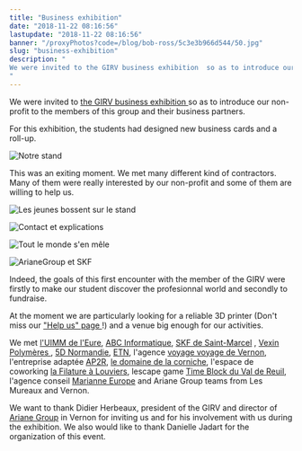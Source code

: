 ```yaml
---
title: "Business exhibition"
date: "2018-11-22 08:16:56"
lastupdate: "2018-11-22 08:16:56"
banner: "/proxyPhotos?code=/blog/bob-ross/5c3e3b966d544/50.jpg"
slug: "business-exhibition"
description: " 
We were invited to the GIRV business exhibition  so as to introduce our non-profit to the members of this group
"
---
```

We were invited to <a href="https://salondugirv.com"> the GIRV business exhibition </a> so as to introduce our non-profit to the members of this group and their business partners.

For this exhibition, the students had designed new business cards and a roll-up.

![Notre stand](/proxyPhotos?code=/blog/bob-ross/5c3e3b9c79383/50.jpg "Notre stand")

This was an exiting moment. We met many different kind of contractors. Many of them were really interested by our non-profit and some of them are willing to help us.

![Les jeunes bossent sur le stand](/proxyPhotos?code=/blog/bob-ross/5c3e3b9eaa4e2/50.jpg "Les jeunes bossent sur le stand")

![Contact et explications](/proxyPhotos?code=/blog/bob-ross/5c3e3ba1278a6/50.jpg "Contact et explications")

![Tout le monde s'en mêle](/proxyPhotos?code=/blog/bob-ross/5c3e44cbf359c/50.jpg "Tout le monde s'en mêle")

![ArianeGroup et SKF](/proxyPhotos?code=/blog/bob-ross/5c3e44cea3a0b/50.jpg "ArianeGroup et SKF")


Indeed, the goals of this first encounter with the member of the GIRV were firstly to make our student discover the profesionnal world and secondly to fundraise.

At the moment we are particularly looking for a reliable 3D printer (Don't miss our <a href="https://www.helloasso.com/associations/we-robot/formulaires/1">"Help us" page </a> !) 
and a venue big enough for our activities.

We met <a href="uimm-eure.org">l'UIMM de l'Eure</a>, <a href="https://www.abc-info.fr/">ABC Informatique</a>, <a href="http://www.skf.com/fr/index.html">SKF de Saint-Marcel</a> , <a href="http://www.vexin-polymeres.com"> Vexin Polymères </a> , <a href="www.5d-normandie.fr">5D Normandie</a>, <a href="http://etn.fr/">ETN</a>, l'agence <a href="https://www.agence-voyage-voyage.com/">voyage voyage de Vernon</a>, l'entreprise adaptée <a href="https://proreseaux.com/">AP2R</a>, <a href="https://domainedelacorniche.com/fr/">le domaine de la corniche</a>, l'espace de coworking <a href="http://www.lafilature.space/"> la Filature à Louviers</a>, lescape game <a href="https://www.timeblock.fr/">Time Block du Val de Reuil</a>, l'agence conseil <a href="http://marianneurope.fr/"> Marianne Europe</a> and Ariane Group teams from Les Mureaux and Vernon.

We want to thank Didier Herbeaux, president of the GIRV and director of <a href="https://www.ariane.group/fr/">Ariane Group</a> in Vernon for inviting us and for his involvement with us during the exhibition.
We also would like to thank Danielle Jadart for the organization of this event.
    